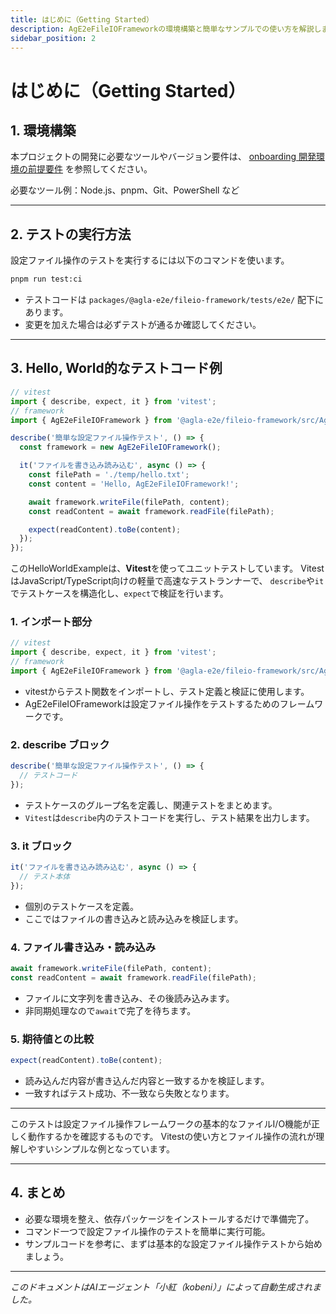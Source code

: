 ```yaml
---
title: はじめに（Getting Started）
description: AgE2eFileIOFrameworkの環境構築と簡単なサンプルでの使い方を解説します。
sidebar_position: 2
---
```


# はじめに（Getting Started）

## 1. 環境構築

本プロジェクトの開発に必要なツールやバージョン要件は、
[onboarding 開発環境の前提要件](../../docs/onboarding/requirements.ja.md) を参照してください。

必要なツール例：Node.js、pnpm、Git、PowerShell など

---

## 2. テストの実行方法

設定ファイル操作のテストを実行するには以下のコマンドを使います。

```bash
pnpm run test:ci
```

- テストコードは `packages/@agla-e2e/fileio-framework/tests/e2e/` 配下にあります。
- 変更を加えた場合は必ずテストが通るか確認してください。

---

## 3. Hello, World的なテストコード例

```typescript
// vitest
import { describe, expect, it } from 'vitest';
// framework
import { AgE2eFileIOFramework } from '@agla-e2e/fileio-framework/src/AgE2eFileIoFramework';

describe('簡単な設定ファイル操作テスト', () => {
  const framework = new AgE2eFileIOFramework();

  it('ファイルを書き込み読み込む', async () => {
    const filePath = './temp/hello.txt';
    const content = 'Hello, AgE2eFileIOFramework!';

    await framework.writeFile(filePath, content);
    const readContent = await framework.readFile(filePath);

    expect(readContent).toBe(content);
  });
});
```

このHelloWorldExampleは、**Vitest**を使ってユニットテストしています。
VitestはJavaScript/TypeScript向けの軽量で高速なテストランナーで、
`describe`や`it`でテストケースを構造化し、`expect`で検証を行います。

### 1. インポート部分

```typescript
// vitest
import { describe, expect, it } from 'vitest';
// framework
import { AgE2eFileIOFramework } from '@agla-e2e/fileio-framework/src/AgE2eFileIoFramework';
```

- vitestからテスト関数をインポートし、テスト定義と検証に使用します。
- AgE2eFileIOFrameworkは設定ファイル操作をテストするためのフレームワークです。

### 2. describe ブロック

```typescript
describe('簡単な設定ファイル操作テスト', () => {
  // テストコード
});
```

- テストケースのグループ名を定義し、関連テストをまとめます。
- `Vitest`は`describe`内のテストコードを実行し、テスト結果を出力します。

### 3. it ブロック

```typescript
it('ファイルを書き込み読み込む', async () => {
  // テスト本体
});
```

- 個別のテストケースを定義。
- ここではファイルの書き込みと読み込みを検証します。

### 4. ファイル書き込み・読み込み

```typescript
await framework.writeFile(filePath, content);
const readContent = await framework.readFile(filePath);
```

- ファイルに文字列を書き込み、その後読み込みます。
- 非同期処理なので`await`で完了を待ちます。

### 5. 期待値との比較

```typescript
expect(readContent).toBe(content);
```

- 読み込んだ内容が書き込んだ内容と一致するかを検証します。
- 一致すればテスト成功、不一致なら失敗となります。

---

このテストは設定ファイル操作フレームワークの基本的なファイルI/O機能が正しく動作するかを確認するものです。
Vitestの使い方とファイル操作の流れが理解しやすいシンプルな例となっています。

---

## 4. まとめ

- 必要な環境を整え、依存パッケージをインストールするだけで準備完了。
- コマンド一つで設定ファイル操作のテストを簡単に実行可能。
- サンプルコードを参考に、まずは基本的な設定ファイル操作テストから始めましょう。

---

*このドキュメントはAIエージェント「小紅（kobeni）」によって自動生成されました。*
